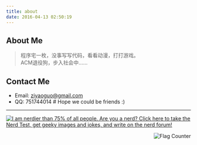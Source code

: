 ```yaml
---
title: about
date: 2016-04-13 02:50:19
---
```


## About Me


> 程序宅一枚，没事写写代码，看看动漫，打打游戏。  
> ACM退役狗，步入社会中…...


## Contact Me

- Email: ziyaoguo@gmail.com  
- QQ: 751744014  # Hope we could be friends :)


--------



<a href="http://www.nerdtests.com/ft_nq.php">
<img src="http://www.nerdtests.com/images/ft/nq/1544a3365a.gif" alt="I am nerdier than 75% of all people. Are you a nerd? Click here to take the Nerd Test, get geeky images and jokes, and write on the nerd forum!" align="middle"></a>

<a href="http://s11.flagcounter.com/more/QPCC"><img src="http://s11.flagcounter.com/count2/QPCC/bg_FFFFFF/txt_000000/border_CCCCCC/columns_2/maxflags_10/viewers_0/labels_0/pageviews_0/flags_0/percent_0/" alt="Flag Counter" border="0" style="float:right"></a>